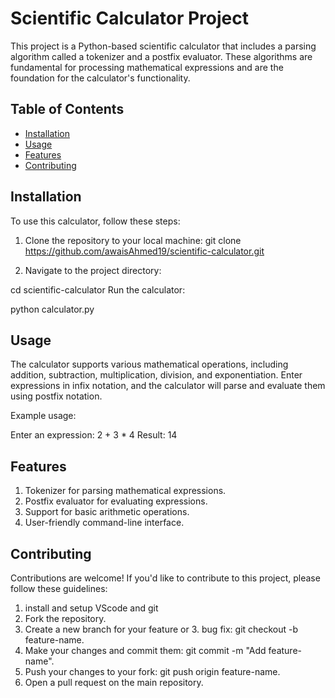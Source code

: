 # Scientific Calculator Project

This project is a Python-based scientific calculator that includes a parsing algorithm called a tokenizer and a postfix evaluator. These algorithms are fundamental for processing mathematical expressions and are the foundation for the calculator's functionality.

## Table of Contents

- [Installation](#installation)
- [Usage](#usage)
- [Features](#features)
- [Contributing](#contributing)


## Installation

To use this calculator, follow these steps:

1. Clone the repository to your local machine:
   git clone https://github.com/awaisAhmed19/scientific-calculator.git

2. Navigate to the project directory:

cd scientific-calculator
Run the calculator:

python calculator.py

## Usage
The calculator supports various mathematical operations, including addition, subtraction, multiplication, division, and exponentiation. Enter expressions in infix notation, and the calculator will parse and evaluate them using postfix notation.

Example usage:

Enter an expression: 2 + 3 * 4
Result: 14


## Features
1. Tokenizer for parsing mathematical expressions.
2. Postfix evaluator for evaluating expressions.
3. Support for basic arithmetic operations.
4. User-friendly command-line interface.

## Contributing
Contributions are welcome! If you'd like to contribute to this project, please follow these guidelines:

1. install and setup VScode and git
2. Fork the repository.
3. Create a new branch for your feature or 3. bug fix: git checkout -b feature-name.
4. Make your changes and commit them: git commit -m "Add feature-name".
5. Push your changes to your fork: git push origin feature-name.
6. Open a pull request on the main repository.
